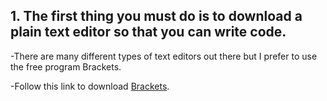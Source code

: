 ## 1. The first thing you must do is to download a plain text editor so that you can write code.

-There are many different types of text editors out there but I prefer to use the free program Brackets.

-Follow this link to download [Brackets](http://brackets.io/).

